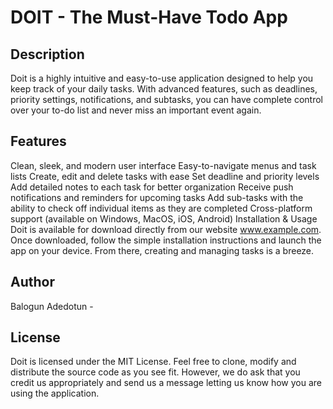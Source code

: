 # DOIT - The Must-Have Todo App

## Description
Doit is a highly intuitive and easy-to-use application designed to help you keep track of your daily tasks. With advanced features, such as deadlines, priority settings, notifications, and subtasks, you can have complete control over your to-do list and never miss an important event again.

## Features
Clean, sleek, and modern user interface
Easy-to-navigate menus and task lists
Create, edit and delete tasks with ease
Set deadline and priority levels
Add detailed notes to each task for better organization
Receive push notifications and reminders for upcoming tasks
Add sub-tasks with the ability to check off individual items as they are completed
Cross-platform support (available on Windows, MacOS, iOS, Android)
Installation & Usage
Doit is available for download directly from our website www.example.com. Once downloaded, follow the simple installation instructions and launch the app on your device. From there, creating and managing tasks is a breeze.

## Author
Balogun Adedotun - 

## License
Doit is licensed under the MIT License. Feel free to clone, modify and distribute the source code as you see fit. However, we do ask that you credit us appropriately and send us a message letting us know how you are using the application.